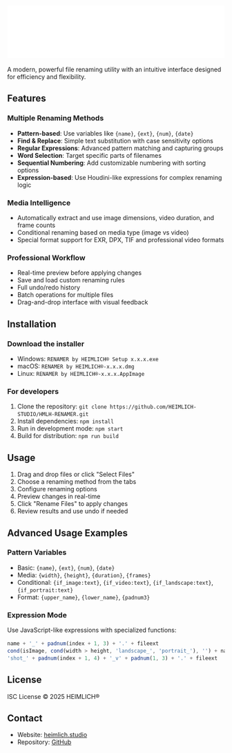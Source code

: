 ![RENAMER by HEIMLICH®](assets/HEIMLICH_TYPOLOGO.svg)

A modern, powerful file renaming utility with an intuitive interface designed for efficiency and flexibility.

## Features

### Multiple Renaming Methods
- **Pattern-based**: Use variables like `{name}`, `{ext}`, `{num}`, `{date}`
- **Find & Replace**: Simple text substitution with case sensitivity options
- **Regular Expressions**: Advanced pattern matching and capturing groups
- **Word Selection**: Target specific parts of filenames
- **Sequential Numbering**: Add customizable numbering with sorting options
- **Expression-based**: Use Houdini-like expressions for complex renaming logic

### Media Intelligence
- Automatically extract and use image dimensions, video duration, and frame counts
- Conditional renaming based on media type (image vs video)
- Special format support for EXR, DPX, TIF and professional video formats

### Professional Workflow
- Real-time preview before applying changes
- Save and load custom renaming rules
- Full undo/redo history
- Batch operations for multiple files
- Drag-and-drop interface with visual feedback

## Installation

### Download the installer
- Windows: `RENAMER by HEIMLICH® Setup x.x.x.exe`
- macOS: `RENAMER by HEIMLICH®-x.x.x.dmg`
- Linux: `RENAMER by HEIMLICH®-x.x.x.AppImage`

### For developers
1. Clone the repository: `git clone https://github.com/HEIMLICH-STUDIO/HMLH-RENAMER.git`
2. Install dependencies: `npm install`
3. Run in development mode: `npm start`
4. Build for distribution: `npm run build`

## Usage

1. Drag and drop files or click "Select Files"
2. Choose a renaming method from the tabs
3. Configure renaming options
4. Preview changes in real-time
5. Click "Rename Files" to apply changes
6. Review results and use undo if needed

## Advanced Usage Examples

### Pattern Variables
- Basic: `{name}`, `{ext}`, `{num}`, `{date}`
- Media: `{width}`, `{height}`, `{duration}`, `{frames}`
- Conditional: `{if_image:text}`, `{if_video:text}`, `{if_landscape:text}`, `{if_portrait:text}`
- Format: `{upper_name}`, `{lower_name}`, `{padnum3}`

### Expression Mode
Use JavaScript-like expressions with specialized functions:
```javascript
name + '_' + padnum(index + 1, 3) + '.' + fileext
cond(isImage, cond(width > height, 'landscape_', 'portrait_'), '') + name + '.' + fileext
'shot_' + padnum(index + 1, 4) + '_v' + padnum(1, 3) + '.' + fileext
```

## License

ISC License © 2025 HEIMLICH®

## Contact

- Website: [heimlich.studio](https://heimlich.studio)
- Repository: [GitHub](https://github.com/HEIMLICH-STUDIO/HMLH-RENAMER) 